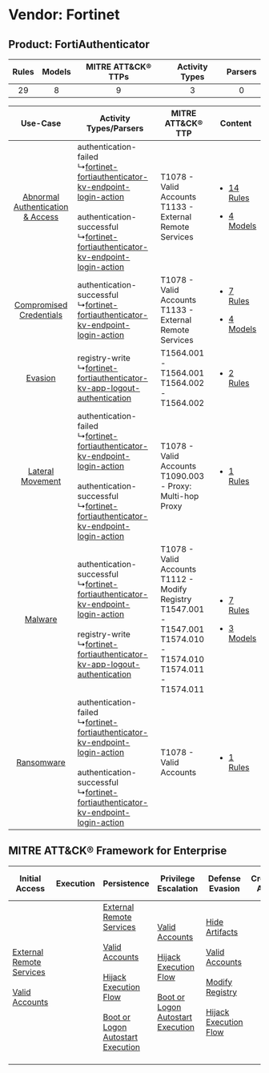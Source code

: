 Vendor: Fortinet
================
Product: FortiAuthenticator
---------------------------
| Rules | Models | MITRE ATT&CK® TTPs | Activity Types | Parsers |
|:-----:|:------:|:------------------:|:--------------:|:-------:|
|  29   |   8    |         9          |       3        |    0    |

|    Use-Case    | Activity Types/Parsers    | MITRE ATT&CK® TTP    | Content    |
|:----:| ---- | ---- | ---- |
| [Abnormal Authentication & Access](../../../UseCases/uc_abnormal_authentication_&_access.md) |  authentication-failed<br> ↳[fortinet-fortiauthenticator-kv-endpoint-login-action](Ps/pC_fortinetfortiauthenticatorkvendpointloginaction.md)<br><br> authentication-successful<br> ↳[fortinet-fortiauthenticator-kv-endpoint-login-action](Ps/pC_fortinetfortiauthenticatorkvendpointloginaction.md)<br>  | T1078 - Valid Accounts<br>T1133 - External Remote Services<br>    | [<ul><li>14 Rules</li></ul><ul><li>4 Models</li></ul>](RM/r_m_fortinet_fortiauthenticator_Abnormal_Authentication_&_Access.md) |
|          [Compromised Credentials](../../../UseCases/uc_compromised_credentials.md)          |  authentication-successful<br> ↳[fortinet-fortiauthenticator-kv-endpoint-login-action](Ps/pC_fortinetfortiauthenticatorkvendpointloginaction.md)<br>    | T1078 - Valid Accounts<br>T1133 - External Remote Services<br>    | [<ul><li>7 Rules</li></ul><ul><li>4 Models</li></ul>](RM/r_m_fortinet_fortiauthenticator_Compromised_Credentials.md)    |
|    [Evasion](../../../UseCases/uc_evasion.md)    |  registry-write<br> ↳[fortinet-fortiauthenticator-kv-app-logout-authentication](Ps/pC_fortinetfortiauthenticatorkvapplogoutauthentication.md)<br>    | T1564.001 - T1564.001<br>T1564.002 - T1564.002<br>    | [<ul><li>2 Rules</li></ul>](RM/r_m_fortinet_fortiauthenticator_Evasion.md)    |
|    [Lateral Movement](../../../UseCases/uc_lateral_movement.md)    |  authentication-failed<br> ↳[fortinet-fortiauthenticator-kv-endpoint-login-action](Ps/pC_fortinetfortiauthenticatorkvendpointloginaction.md)<br><br> authentication-successful<br> ↳[fortinet-fortiauthenticator-kv-endpoint-login-action](Ps/pC_fortinetfortiauthenticatorkvendpointloginaction.md)<br>  | T1078 - Valid Accounts<br>T1090.003 - Proxy: Multi-hop Proxy<br>    | [<ul><li>1 Rules</li></ul>](RM/r_m_fortinet_fortiauthenticator_Lateral_Movement.md)    |
|    [Malware](../../../UseCases/uc_malware.md)    |  authentication-successful<br> ↳[fortinet-fortiauthenticator-kv-endpoint-login-action](Ps/pC_fortinetfortiauthenticatorkvendpointloginaction.md)<br><br> registry-write<br> ↳[fortinet-fortiauthenticator-kv-app-logout-authentication](Ps/pC_fortinetfortiauthenticatorkvapplogoutauthentication.md)<br> | T1078 - Valid Accounts<br>T1112 - Modify Registry<br>T1547.001 - T1547.001<br>T1574.010 - T1574.010<br>T1574.011 - T1574.011<br> | [<ul><li>7 Rules</li></ul><ul><li>3 Models</li></ul>](RM/r_m_fortinet_fortiauthenticator_Malware.md)    |
|    [Ransomware](../../../UseCases/uc_ransomware.md)    |  authentication-failed<br> ↳[fortinet-fortiauthenticator-kv-endpoint-login-action](Ps/pC_fortinetfortiauthenticatorkvendpointloginaction.md)<br><br> authentication-successful<br> ↳[fortinet-fortiauthenticator-kv-endpoint-login-action](Ps/pC_fortinetfortiauthenticatorkvendpointloginaction.md)<br>  | T1078 - Valid Accounts<br>    | [<ul><li>1 Rules</li></ul>](RM/r_m_fortinet_fortiauthenticator_Ransomware.md)    |

MITRE ATT&CK® Framework for Enterprise
--------------------------------------
| Initial Access                                                                                                                                   | Execution | Persistence                                                                                                                                                                                                                                                                                                      | Privilege Escalation                                                                                                                                                                                                                | Defense Evasion                                                                                                                                                                                                                                                                      | Credential Access | Discovery | Lateral Movement | Collection | Command and Control                                                                                                                       | Exfiltration | Impact |
| ------------------------------------------------------------------------------------------------------------------------------------------------ | --------- | ---------------------------------------------------------------------------------------------------------------------------------------------------------------------------------------------------------------------------------------------------------------------------------------------------------------- | ----------------------------------------------------------------------------------------------------------------------------------------------------------------------------------------------------------------------------------- | ------------------------------------------------------------------------------------------------------------------------------------------------------------------------------------------------------------------------------------------------------------------------------------ | ----------------- | --------- | ---------------- | ---------- | ----------------------------------------------------------------------------------------------------------------------------------------- | ------------ | ------ |
| [External Remote Services](https://attack.mitre.org/techniques/T1133)<br><br>[Valid Accounts](https://attack.mitre.org/techniques/T1078)<br><br> |           | [External Remote Services](https://attack.mitre.org/techniques/T1133)<br><br>[Valid Accounts](https://attack.mitre.org/techniques/T1078)<br><br>[Hijack Execution Flow](https://attack.mitre.org/techniques/T1574)<br><br>[Boot or Logon Autostart Execution](https://attack.mitre.org/techniques/T1547)<br><br> | [Valid Accounts](https://attack.mitre.org/techniques/T1078)<br><br>[Hijack Execution Flow](https://attack.mitre.org/techniques/T1574)<br><br>[Boot or Logon Autostart Execution](https://attack.mitre.org/techniques/T1547)<br><br> | [Hide Artifacts](https://attack.mitre.org/techniques/T1564)<br><br>[Valid Accounts](https://attack.mitre.org/techniques/T1078)<br><br>[Modify Registry](https://attack.mitre.org/techniques/T1112)<br><br>[Hijack Execution Flow](https://attack.mitre.org/techniques/T1574)<br><br> |                   |           |                  |            | [Proxy: Multi-hop Proxy](https://attack.mitre.org/techniques/T1090/003)<br><br>[Proxy](https://attack.mitre.org/techniques/T1090)<br><br> |              |        |